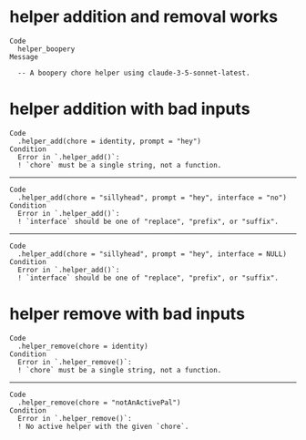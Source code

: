 # helper addition and removal works

    Code
      helper_boopery
    Message
      
      -- A boopery chore helper using claude-3-5-sonnet-latest. 

# helper addition with bad inputs

    Code
      .helper_add(chore = identity, prompt = "hey")
    Condition
      Error in `.helper_add()`:
      ! `chore` must be a single string, not a function.

---

    Code
      .helper_add(chore = "sillyhead", prompt = "hey", interface = "no")
    Condition
      Error in `.helper_add()`:
      ! `interface` should be one of "replace", "prefix", or "suffix".

---

    Code
      .helper_add(chore = "sillyhead", prompt = "hey", interface = NULL)
    Condition
      Error in `.helper_add()`:
      ! `interface` should be one of "replace", "prefix", or "suffix".

# helper remove with bad inputs

    Code
      .helper_remove(chore = identity)
    Condition
      Error in `.helper_remove()`:
      ! `chore` must be a single string, not a function.

---

    Code
      .helper_remove(chore = "notAnActivePal")
    Condition
      Error in `.helper_remove()`:
      ! No active helper with the given `chore`.

